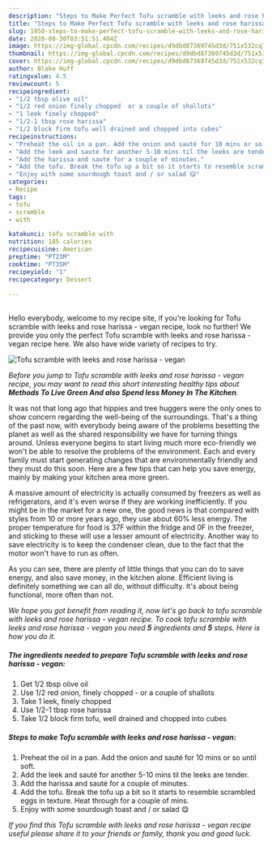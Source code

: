 ```yaml
---
description: "Steps to Make Perfect Tofu scramble with leeks and rose harissa - vegan"
title: "Steps to Make Perfect Tofu scramble with leeks and rose harissa - vegan"
slug: 1950-steps-to-make-perfect-tofu-scramble-with-leeks-and-rose-harissa-vegan
date: 2020-08-30T03:51:51.404Z
image: https://img-global.cpcdn.com/recipes/d9dbd87369745d3d/751x532cq70/tofu-scramble-with-leeks-and-rose-harissa-vegan-recipe-main-photo.jpg
thumbnail: https://img-global.cpcdn.com/recipes/d9dbd87369745d3d/751x532cq70/tofu-scramble-with-leeks-and-rose-harissa-vegan-recipe-main-photo.jpg
cover: https://img-global.cpcdn.com/recipes/d9dbd87369745d3d/751x532cq70/tofu-scramble-with-leeks-and-rose-harissa-vegan-recipe-main-photo.jpg
author: Blake Huff
ratingvalue: 4.5
reviewcount: 5
recipeingredient:
- "1/2 tbsp olive oil"
- "1/2 red onion finely chopped  or a couple of shallots"
- "1 leek finely chopped"
- "1/2-1 tbsp rose harissa"
- "1/2 block firm tofu well drained and chopped into cubes"
recipeinstructions:
- "Preheat the oil in a pan. Add the onion and sauté for 10 mins or so until soft."
- "Add the leek and sauté for another 5-10 mins til the leeks are tender."
- "Add the harissa and sauté for a couple of minutes."
- "Add the tofu. Break the tofu up a bit so it starts to resemble scrambled eggs in texture. Heat through for a couple of mins."
- "Enjoy with some sourdough toast and / or salad 😋"
categories:
- Recipe
tags:
- tofu
- scramble
- with

katakunci: tofu scramble with 
nutrition: 185 calories
recipecuisine: American
preptime: "PT23M"
cooktime: "PT35M"
recipeyield: "1"
recipecategory: Dessert

---
```

<br>
Hello everybody, welcome to my recipe site, if you're looking for Tofu scramble with leeks and rose harissa - vegan recipe, look no further! We provide you only the perfect Tofu scramble with leeks and rose harissa - vegan recipe here. We also have wide variety of recipes to try.
<br>


![Tofu scramble with leeks and rose harissa - vegan](https://img-global.cpcdn.com/recipes/d9dbd87369745d3d/751x532cq70/tofu-scramble-with-leeks-and-rose-harissa-vegan-recipe-main-photo.jpg)

<i>Before you jump to Tofu scramble with leeks and rose harissa - vegan recipe, you may want to read this short interesting healthy tips about 
<strong>Methods To Live Green And also Spend less Money In The Kitchen</strong>.</i>
</br>

It was not that long ago that hippies and tree huggers were the only ones to show concern regarding the well-being of the surroundings. That's a thing of the past now, with everybody being aware of the problems besetting the planet as well as the shared responsibility we have for turning things around. Unless everyone begins to start living much more eco-friendly we won't be able to resolve the problems of the environment. Each and every family must start generating changes that are environmentally friendly and they must do this soon. Here are a few tips that can help you save energy, mainly by making your kitchen area more green.

A massive amount of electricity is actually consumed by freezers as well as refrigerators, and it's even worse if they are working inefficiently. If you might be in the market for a new one, the good news is that compared with styles from 10 or more years ago, they use about 60% less energy. The proper temperature for food is 37F within the fridge and 0F in the freezer, and sticking to these will use a lesser amount of electricity. Another way to save electricity is to keep the condenser clean, due to the fact that the motor won't have to run as often.

As you can see, there are plenty of little things that you can do to save energy, and also save money, in the kitchen alone. Efficient living is definitely something we can all do, without difficulty. It's about being functional, more often than not.


<i>We hope you got benefit from reading it, now let's go back to tofu scramble with leeks and rose harissa - vegan recipe. To cook tofu scramble with leeks and rose harissa - vegan you need <strong>5</strong> ingredients and <strong>5</strong> steps. Here is how you do it.
</i>

##### The ingredients needed to prepare Tofu scramble with leeks and rose harissa - vegan:

1. Get 1/2 tbsp olive oil
1. Use 1/2 red onion, finely chopped - or a couple of shallots
1. Take 1 leek, finely chopped
1. Use 1/2-1 tbsp rose harissa
1. Take 1/2 block firm tofu, well drained and chopped into cubes


##### Steps to make Tofu scramble with leeks and rose harissa - vegan:

1. Preheat the oil in a pan. Add the onion and sauté for 10 mins or so until soft.
1. Add the leek and sauté for another 5-10 mins til the leeks are tender.
1. Add the harissa and sauté for a couple of minutes.
1. Add the tofu. Break the tofu up a bit so it starts to resemble scrambled eggs in texture. Heat through for a couple of mins.
1. Enjoy with some sourdough toast and / or salad 😋


<i>If you find this Tofu scramble with leeks and rose harissa - vegan recipe useful please share it to your friends or family, thank you and good luck.</i>
